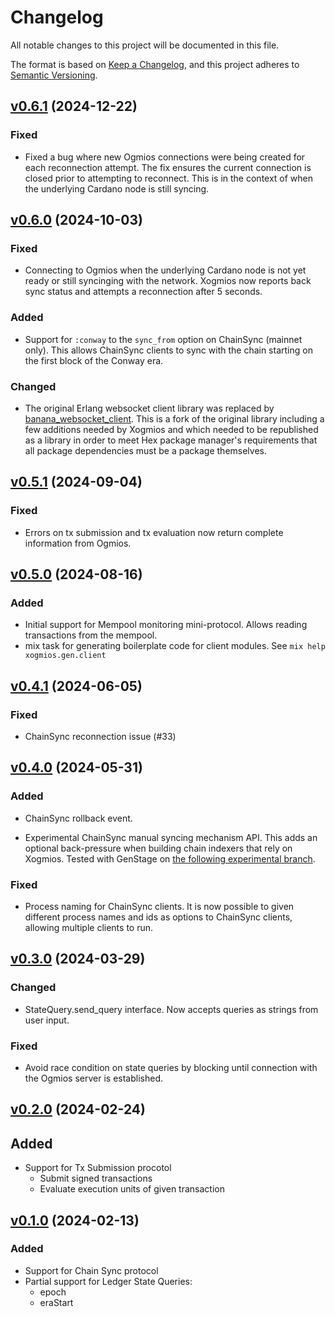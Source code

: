 # Changelog

All notable changes to this project will be documented in this file.

The format is based on [Keep a Changelog](https://keepachangelog.com/en/1.1.0/),
and this project adheres to [Semantic Versioning](https://semver.org/spec/v2.0.0.html).

## [v0.6.1](https://github.com/wowica/xogmios/releases/tag/v0.6.1) (2024-12-22)

### Fixed

- Fixed a bug where new Ogmios connections were being created for each reconnection attempt. The fix
ensures the current connection is closed prior to attempting to reconnect. This is in the context of
when the underlying Cardano node is still syncing.

## [v0.6.0](https://github.com/wowica/xogmios/releases/tag/v0.6.0) (2024-10-03)

### Fixed

- Connecting to Ogmios when the underlying Cardano node is not yet ready or still syncinging with
the network. Xogmios now reports back sync status and attempts a reconnection after 5 seconds.

### Added

- Support for `:conway` to the `sync_from` option on ChainSync (mainnet only). This allows ChainSync
clients to sync with the chain starting on the first block of the Conway era.

### Changed

- The original Erlang websocket client library was replaced by [banana_websocket_client](https://hex.pm/packages/banana_websocket_client).
This is a fork of the original library including a few additions needed by Xogmios and which needed
to be republished as a library in order to meet Hex package manager's requirements that all
package dependencies must be a package themselves.

## [v0.5.1](https://github.com/wowica/xogmios/releases/tag/v0.5.1) (2024-09-04)

### Fixed

- Errors on tx submission and tx evaluation now return complete information from Ogmios.

## [v0.5.0](https://github.com/wowica/xogmios/releases/tag/v0.5.0) (2024-08-16)

### Added

- Initial support for Mempool monitoring mini-protocol. Allows reading transactions from the mempool.
- mix task for generating boilerplate code for client modules. See `mix help xogmios.gen.client`

## [v0.4.1](https://github.com/wowica/xogmios/releases/tag/v0.4.1) (2024-06-05)

### Fixed

- ChainSync reconnection issue (#33)

## [v0.4.0](https://github.com/wowica/xogmios/releases/tag/v0.4.0) (2024-05-31)

### Added

- ChainSync rollback event.

- Experimental ChainSync manual syncing mechanism API. This adds an optional back-pressure when building chain indexers that rely on Xogmios. Tested with GenStage on [the following experimental branch](https://github.com/wowica/xogmios_watcher/tree/chain-indexer).

### Fixed

- Process naming for ChainSync clients. It is now possible to given different process names and ids as options to ChainSync clients, allowing multiple clients to run.

## [v0.3.0](https://github.com/wowica/xogmios/releases/tag/v0.3.0) (2024-03-29)

### Changed

- StateQuery.send_query interface. Now accepts queries as strings from user input.

### Fixed

- Avoid race condition on state queries by blocking until connection with the Ogmios server is established.

## [v0.2.0](https://github.com/wowica/xogmios/releases/tag/v0.2.0) (2024-02-24)

## Added

- Support for Tx Submission procotol
  - Submit signed transactions
  - Evaluate execution units of given transaction

## [v0.1.0](https://github.com/wowica/xogmios/releases/tag/v0.1.0) (2024-02-13)

### Added

- Support for Chain Sync protocol
- Partial support for Ledger State Queries:
  - epoch
  - eraStart
